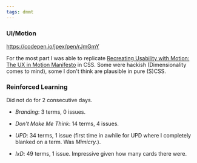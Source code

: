 ```yaml
---
tags: dmmt
---
```


### UI/Motion

https://codepen.io/jpex/pen/rJmGmY

For the most part I was able to replicate [Recreating Usability with Motion: The UX in Motion Manifesto](https://medium.com/ux-in-motion/creating-usability-with-motion-the-ux-in-motion-manifesto-a87a4584ddc) in CSS. Some were hackish (Dimensionality comes to mind), some I don't think are plausible in pure (S)CSS.


### Reinforced Learning

Did not do for 2 consecutive days.

* *Branding*: 3 terms, 0 issues.

* *Don't Make Me Think*: 14 terms, 4 issues.

* *UPD*: 34 terms, 1 issue (first time in awhile for UPD where I completely blanked on a term. Was *Mimicry*.).

* *IxD*: 49 terms, 1 issue. Impressive given how many cards there were.

